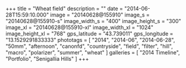 +++
title = "Wheat field"
description = ""
date = "2014-06-28T15:59:10.000"
image = "20140628@155910"
image_s = "20140628@155910-s"
image_width_s = "400"
image_height_s = "300"
image_xl = "20140628@155910-xl"
image_width_xl = "1024"
image_height_xl = "768"
gps_latitude = "43.739011"
gps_longitude = "13.1529291833333"
phototags = [ "2014", "2014-06", "2014-06-28", "50mm", "afternoon", "canonfd", "countryside", "field", "filter", "hill", "macro", "polarizer", "summer", "wheat" ]
galleries = [ "2014 Timeline", "Portfolio", "Senigallia Hills" ]
+++
